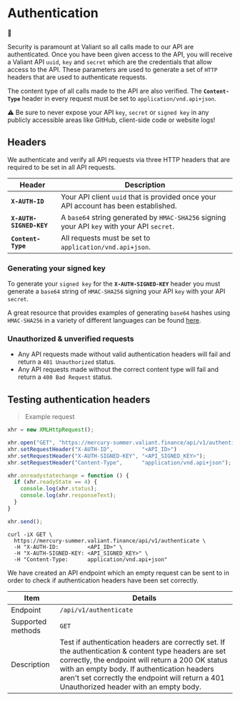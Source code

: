 # Authentication

🔐

Security is paramount at Valiant so all calls made to our API are authenticated. Once you have been given access to the API, you will receive a Valiant API `uuid`,  `key` and `secret` which are the credentials that allow access to the API. These parameters are used to generate a set of `HTTP` headers that are used to authenticate requests.

The content type of all calls made to the API are also verified. The **`Content-Type`** header in every request must be set to `application/vnd.api+json`.

<aside class="warning">
  ⚠️ Be sure to never expose your API <code>key</code>, <code>secret</code> or <code>signed key</code> in any publicly accessible areas like GitHub, client-side code or website logs!
</aside>

## Headers

We authenticate and verify all API requests via three HTTP headers that are required to be set in all API requests.

| Header                  | Description                                                                                 |
| ----------------------- | ------------------------------------------------------------------------------------------- |
| **`X-AUTH-ID`**         | Your API client `uuid` that is provided once your API account has been established.         |
| **`X-AUTH-SIGNED-KEY`** | A `base64` string generated by `HMAC-SHA256` signing your API `key` with your API `secret`. |
| **`Content-Type`**      | All requests must be set to `application/vnd.api+json`.                                     |

### Generating your signed key

To generate your `signed key` for the **`X-AUTH-SIGNED-KEY`** header you must generate a `base64` string of `HMAC-SHA256` signing your API `key` with your API `secret`.

A great resource that provides examples of generating `base64` hashes using `HMAC-SHA256` in a variety of different languages can be found [here](https://www.jokecamp.com/blog/examples-of-creating-base64-hashes-using-hmac-sha256-in-different-languages/).

### Unauthorized & unverified requests

* Any API requests made without valid authentication headers will fail and return a `401 Unauthorized` status.
* Any API requests made without the correct content type will fail and return a `400 Bad Request` status.

## Testing authentication headers

> Example request

```javascript
xhr = new XMLHttpRequest();

xhr.open("GET", "https://mercury-summer.valiant.finance/api/v1/authenticate");
xhr.setRequestHeader("X-AUTH-ID",         "<API_ID>")
xhr.setRequestHeader("X-AUTH-SIGNED-KEY", "<API_SIGNED_KEY>");
xhr.setRequestHeader("Content-Type",      "application/vnd.api+json");

xhr.onreadystatechange = function () {
  if (xhr.readyState == 4) {
    console.log(xhr.status);
    console.log(xhr.responseText);
  }
}

xhr.send();
```

```shell
curl -iX GET \
  https://mercury-summer.valiant.finance/api/v1/authenticate \
  -H "X-AUTH-ID:         <API_ID>" \
  -H "X-AUTH-SIGNED-KEY: <API_SIGNED_KEY>" \
  -H "Content-Type:      application/vnd.api+json"
```

We have created an API endpoint which an empty request can be sent to in order to check if authentication headers have  been set correctly.

| Item              | Details                |
| ----------------- | ---------------------- |
| Endpoint          | `/api/v1/authenticate` |
| Supported methods | `GET`                  |
| Description       | Test if authentication headers are correctly set. If the authentication & content type headers are set correctly, the endpoint will return a 200 OK status with an empty body. If authentication headers aren't set correctly the endpoint will return a 401 Unauthorized header with an empty body. |

